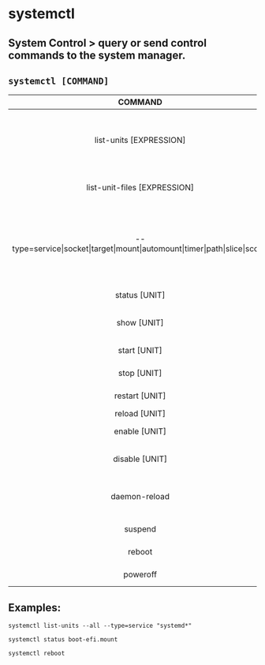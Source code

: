 # systemctl

**System Control** > query or send control commands to the system manager.
---

` systemctl [COMMAND] `
---

| **COMMAND** | description |
|:---:|:---:|
| list-units [EXPRESSION] | display the currently active units <br> pass `--all` to see loaded but inactive units |
| list-unit-files [EXPRESSION] | display all unit files available on the system |
| --type=service\|socket\|target\|mount\|automount\|timer\|path\|slice\|scope | filter the output based on the type of units <br> only valid in combination with the `list-units` or `list-unit-files` |
| status [UNIT] | display status of units |
| show [UNIT] | display properties of units |
| start [UNIT] | start(activate) units |
| stop [UNIT] | stop(deactivate) units |
| restart [UNIT] | start or restart units |
| reload [UNIT] | reload units |
| enable [UNIT] | enable a unit to start at boot |
| disable [UNIT] | disable a unit from starting at boot |
| daemon-reload | reloads the systemd manager configuration |
| suspend | suspend the system |
| reboot | reboot the system |
| poweroff | shutdown the system |

## Examples:
` systemctl list-units --all --type=service "systemd*" `

` systemctl status boot-efi.mount `

` systemctl reboot `